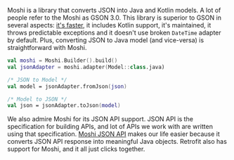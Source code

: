 

Moshi is a library that converts JSON into Java and Kotlin models. A lot of people refer to the Moshi as GSON 3.0. This library is superior to GSON in several aspects: [it's faster](https://stackoverflow.com/a/43578738/3920456 "StackOverflow"), it includes Kotlin support, it's maintained, it throws predictable exceptions and it doesn't use broken `DateTime` adapter by default. Plus, converting JSON to Java model (and vice-versa) is straightforward with Moshi.

```kotlin
val moshi = Moshi.Builder().build()
val jsonAdapter = moshi.adapter(Model::class.java)

/* JSON to Model */
val model = jsonAdapter.fromJson(json)

/* Model to JSON */
val json = jsonAdapter.toJson(model)
```

We also admire Moshi for its JSON API support. JSON API is the specification for building APIs, and lot of APIs we work with are written using that specification. [Moshi JSON API](https://github.com/kamikat/moshi-jsonapi) makes our life easier because it converts JSON API response into meaningful Java objects. Retrofit also has support for Moshi, and it all just clicks together.